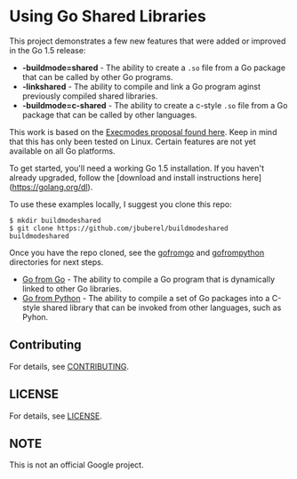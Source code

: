 # Using Go Shared Libraries

This project demonstrates a few new features that were added or improved 
in the Go 1.5 release:

* **-buildmode=shared** - The ability to create a `.so` file from 
a Go package that can be called by other Go programs.
* **-linkshared** - The ability to compile and link a Go program aginst
previously compiled shared libraries.
* **-buildmode=c-shared** - The ability to create a c-style `.so` file
from a Go package that can be called by other languages.

This work is based on the [Execmodes proposal found here](https://docs.google.com/document/d/1nr-TQHw_er6GOQRsF6T43GGhFDelrAP0NqSS_00RgZQ/edit). Keep in mind that this has only been tested on Linux. Certain
features are not yet available on all Go platforms.

To get started, you'll need a working Go 1.5 installation. If you haven't already
upgraded, follow the [download and install instructions here]
(https://golang.org/dl).

To use these examples locally, I suggest you clone this repo:

```
$ mkdir buildmodeshared
$ git clone https://github.com/jbuberel/buildmodeshared buildmodeshared
```

Once you have the repo cloned, see the [gofromgo](./gofromgo) and 
[gofrompython](./gofrompython) directories for next steps.


*  [Go from Go](./gofromgo) - The ability to compile a Go program that is 
dynamically linked to other Go libraries.
* [Go from Python](./gofrompython) - The ability to compile a set of Go 
packages into a C-style shared library that can be invoked from other 
languages, such as Pyhon.



## Contributing

For details, see [CONTRIBUTING](./CONTRIBUTING.md).

## LICENSE

For details, see [LICENSE](./LICENSE.md).

## NOTE

This is not an official Google project.
